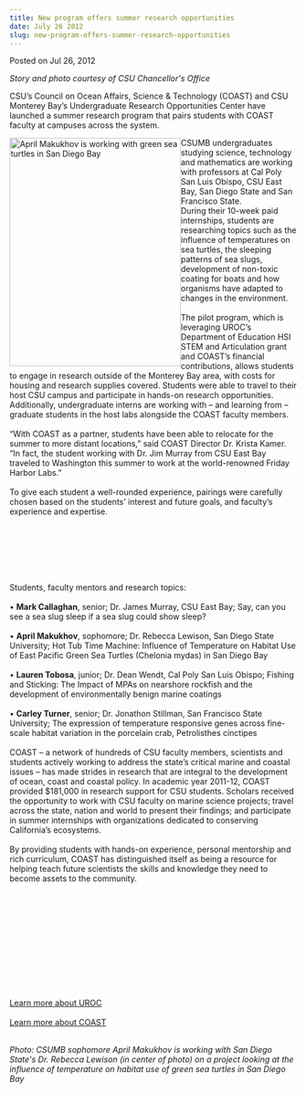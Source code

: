 ```yaml
---
title: New program offers summer research opportunities
date: July 26 2012
slug: new-program-offers-summer-research-opportunities
---
```





<span class="date">Posted on Jul 26, 2012    </span>
<p><em>Story and photo courtesy of CSU Chancellor&apos;s Office</em></p>
<p>CSU&#x2019;s Council on Ocean Affairs, Science &amp; Technology (COAST)
and CSU Monterey Bay&#x2019;s Undergraduate Research Opportunities Center
have launched a summer research program that pairs students with
COAST faculty at campuses across the system.</p>
<p><img alt="April Makukhov is working with green sea turtles in San Diego Bay" src="http://news.csumb.edu/sites/default/files/65/attachments/news/images/turtle.jpg" style="float:left; width:300px; height:400px">CSUMB
undergraduates studying science, technology and mathematics are
working with professors at Cal Poly San Luis Obispo, CSU East Bay,
San Diego State and San Francisco State.<br>
During their 10-week paid internships, students are researching
topics such as the influence of temperatures on sea turtles, the
sleeping patterns of sea slugs, development of non-toxic coating
for boats and how organisms have adapted to changes in the
environment.<br>
<br>
The pilot program, which is leveraging UROC&#x2019;s Department of
Education HSI STEM and Articulation grant and COAST&#x2019;s financial
contributions, allows students to engage in research outside of the
Monterey Bay area, with costs for housing and research supplies
covered. Students were able to travel to their host CSU campus and
participate in hands-on research opportunities. Additionally,
undergraduate interns are working with &#x2013; and learning from &#x2013;
graduate students in the host labs alongside the COAST faculty
members.<br>
<br>
&#x201C;With COAST as a partner, students have been able to relocate for
the summer to more distant locations,&#x201D; said COAST Director Dr.
Krista Kamer. &#x201C;In fact, the student working with Dr. Jim Murray
from CSU East Bay traveled to Washington this summer to work at the
world-renowned Friday Harbor Labs.&#x201D;<br>
<br>
To give each student a well-rounded experience, pairings were
carefully chosen based on the students&#x2019; interest and future goals,
and faculty&#x2019;s experience and expertise.</br></br></br></br></br></br></br></img></p>
<p>Students, faculty mentors and research topics:<br>
<br>
&#x2022; <strong>Mark Callaghan</strong>, senior; Dr. James Murray, CSU
East Bay; Say, can you see a sea slug sleep if a sea slug could
show sleep?<br>
<br>
&#x2022; <strong>April Makukhov</strong>, sophomore; Dr. Rebecca Lewison,
San Diego State University; Hot Tub Time Machine: Influence of
Temperature on Habitat Use of East Pacific Green Sea Turtles
(Chelonia mydas) in San Diego Bay<br>
<br>
&#x2022; <strong>Lauren Tobosa</strong>, junior; Dr. Dean Wendt, Cal Poly
San Luis Obispo; Fishing and Sticking: The Impact of MPAs on
nearshore rockfish and the development of environmentally benign
marine coatings<br>
<br>
&#x2022; <strong>Carley Turner</strong>, senior; Dr. Jonathon Stillman,
San Francisco State University; The expression of temperature
responsive genes across fine-scale habitat variation in the
porcelain crab, Petrolisthes cinctipes<br>
<br>
COAST &#x2013; a network of hundreds of CSU faculty members, scientists
and students actively working to address the state&#x2019;s critical
marine and coastal issues &#x2013; has made strides in research that are
integral to the development of ocean, coast and coastal policy. In
academic year 2011-12, COAST provided $181,000 in research support
for CSU students. Scholars received the opportunity to work with
CSU faculty on marine science projects; travel across the state,
nation and world to present their findings; and participate in
summer internships with organizations dedicated to conserving
California&#x2019;s ecosystems.<br>
<br>
By providing students with hands-on experience, personal mentorship
and rich curriculum, COAST has distinguished itself as being a
resource for helping teach future scientists the skills and
knowledge they need to become assets to the community.</br></br></br></br></br></br></br></br></br></br></br></br></p>
<p><a href="http://uroc.csumb.edu/" rel="nofollow">Learn more about
UROC</a>&#xA0;<br>
<a href="http://www.calstate.edu/coast/index.asp" rel="nofollow"><br>
Learn more about COAST</br></a></br></p>
<p class="small"><em>Photo: CSUMB sophomore April Makukhov is
working with San Diego State&apos;s Dr. Rebecca Lewison (in center of
photo) on a project looking at the influence of temperature on
habitat use of green sea turtles in San Diego Bay</em></p>





